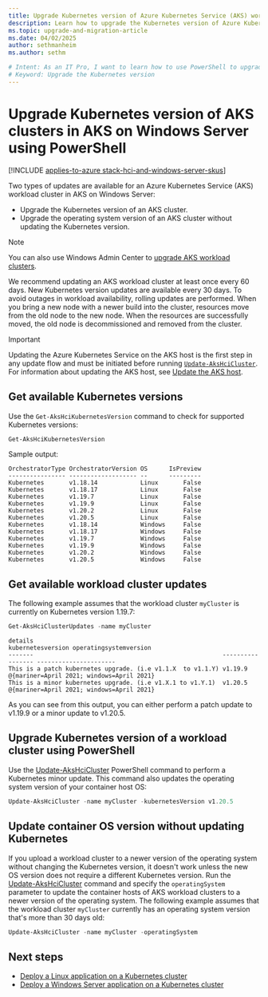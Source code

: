 ```yaml
---
title: Upgrade Kubernetes version of Azure Kubernetes Service (AKS) workload clusters in AKS on Windows Server using PowerShell
description: Learn how to upgrade the Kubernetes version of Azure Kubernetes Service (AKS) workload clusters in AKS on Windows Server using PowerShell.
ms.topic: upgrade-and-migration-article
ms.date: 04/02/2025
author: sethmanheim
ms.author: sethm 

# Intent: As an IT Pro, I want to learn how to use PowerShell to upgrade the Kubernetes version of AKS workload clusters.
# Keyword: Upgrade the Kubernetes version 
---
```


# Upgrade Kubernetes version of AKS clusters in AKS on Windows Server using PowerShell

[!INCLUDE [applies-to-azure stack-hci-and-windows-server-skus](includes/aks-hci-applies-to-skus/aks-hybrid-applies-to-azure-stack-hci-windows-server-sku.md)]

Two types of updates are available for an Azure Kubernetes Service (AKS) workload cluster in AKS on Windows Server:

- Upgrade the Kubernetes version of an AKS cluster.
- Upgrade the operating system version of an AKS cluster without updating the Kubernetes version.

> [!NOTE]
> You can also use Windows Admin Center to [upgrade AKS workload clusters](upgrade-kubernetes.md).

We recommend updating an AKS workload cluster at least once every 60 days. New Kubernetes version updates are available every 30 days. To avoid outages in workload availability, rolling updates are performed. When you bring a new node with a newer build into the cluster, resources move from the old node to the new node. When the resources are successfully moved, the old node is decommissioned and removed from the cluster.

> [!IMPORTANT]
> Updating the Azure Kubernetes Service on the AKS host is the first step in any update flow and must be initiated before running [`Update-AksHciCluster`](./reference/ps/update-akshcicluster.md). For information about updating the AKS host, see [Update the AKS host](./update-akshci-host-powershell.md).

## Get available Kubernetes versions

Use the `Get-AksHciKubernetesVersion` command to check for supported Kubernetes versions:

```powershell
Get-AksHciKubernetesVersion
```

Sample output:

```output
OrchestratorType OrchestratorVersion OS      IsPreview
---------------- ------------------- --      ---------
Kubernetes       v1.18.14            Linux       False
Kubernetes       v1.18.17            Linux       False
Kubernetes       v1.19.7             Linux       False
Kubernetes       v1.19.9             Linux       False
Kubernetes       v1.20.2             Linux       False
Kubernetes       v1.20.5             Linux       False
Kubernetes       v1.18.14            Windows     False
Kubernetes       v1.18.17            Windows     False
Kubernetes       v1.19.7             Windows     False
Kubernetes       v1.19.9             Windows     False
Kubernetes       v1.20.2             Windows     False
Kubernetes       v1.20.5             Windows     False
```

## Get available workload cluster updates

The following example assumes that the workload cluster `myCluster` is currently on Kubernetes version 1.19.7:

```powershell
Get-AksHciClusterUpdates -name myCluster
```

```output
details                                                     kubernetesversion operatingsystemversion
-------                                                     ----------------- ----------------------
This is a patch kubernetes upgrade. (i.e v1.1.X  to v1.1.Y) v1.19.9           @{mariner=April 2021; windows=April 2021}
This is a minor kubernetes upgrade. (i.e v1.X.1 to v1.Y.1)  v1.20.5           @{mariner=April 2021; windows=April 2021}
```

As you can see from this output, you can either perform a patch update to v1.19.9 or a minor update to v1.20.5.

## Upgrade Kubernetes version of a workload cluster using PowerShell

Use the [Update-AksHciCluster](./reference/ps/update-akshcicluster.md) PowerShell command to perform a Kubernetes minor update. This command also updates the operating system version of your container host OS:

```powershell
Update-AksHciCluster -name myCluster -kubernetesVersion v1.20.5
```

## Update container OS version without updating Kubernetes

If you upload a workload cluster to a newer version of the operating system without changing the Kubernetes version, it doesn't work unless the new OS version does not require a different Kubernetes version. Run the [Update-AksHciCluster](./reference/ps/update-akshcicluster.md) command and specify the `operatingSystem` parameter to update the container hosts of AKS workload clusters to a newer version of the operating system. The following example assumes that the workload cluster `myCluster` currently has an operating system version that's more than 30 days old:

```powershell
Update-AksHciCluster -name myCluster -operatingSystem
```

## Next steps

- [Deploy a Linux application on a Kubernetes cluster](./deploy-linux-application.md)
- [Deploy a Windows Server application on a Kubernetes cluster](./deploy-windows-application.md)

